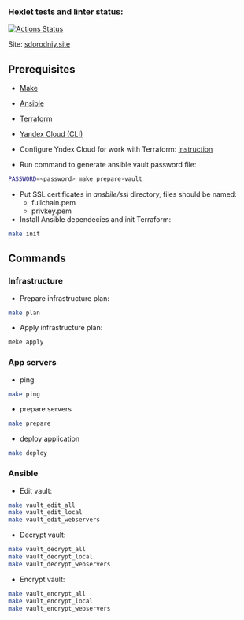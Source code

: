 ### Hexlet tests and linter status:
[![Actions Status](https://github.com/sdorodniy/devops-for-programmers-project-77/workflows/hexlet-check/badge.svg)](https://github.com/sdorodniy/devops-for-programmers-project-77/actions)

Site: [sdorodniy.site](https://sdorodniy.site/)

## Prerequisites

* [Make](https://www.gnu.org/software/make/manual/make.html)
* [Ansible](https://docs.ansible.com/ansible/latest/installation_guide/intro_installation.html)
* [Terraform](https://developer.hashicorp.com/terraform/downloads?product_intent=terraform)
* [Yandex Cloud (CLI)](https://cloud.yandex.ru/docs/cli/quickstart#install)

* Configure Yndex Cloud for work with Terraform: [instruction](https://cloud.yandex.ru/docs/tutorials/infrastructure-management/terraform-quickstart)
* Run command to generate ansible vault password file:
```bash
PASSWORD=<password> make prepare-vault
```
* Put SSL certificates in _ansbile/ssl_ directory, files should be named:
    * fullchain.pem
    * privkey.pem
* Install Ansible dependecies and init Terraform:
```bash
make init
```

## Commands

### Infrastructure

* Prepare infrastructure plan:
```bash
make plan
```
* Apply infrastructure plan:
```bash
meke apply
```

### App servers

* ping
```bash
make ping
```
* prepare servers
```bash
make prepare
```
* deploy application
```bash
make deploy
```

### Ansible

* Edit vault:
```bash
make vault_edit_all
make vault_edit_local
make vault_edit_webservers
```
* Decrypt vault:
```bash
make vault_decrypt_all
make vault_decrypt_local
make vault_decrypt_webservers
```
* Encrypt vault:
```bash
make vault_encrypt_all
make vault_encrypt_local
make vault_encrypt_webservers
```